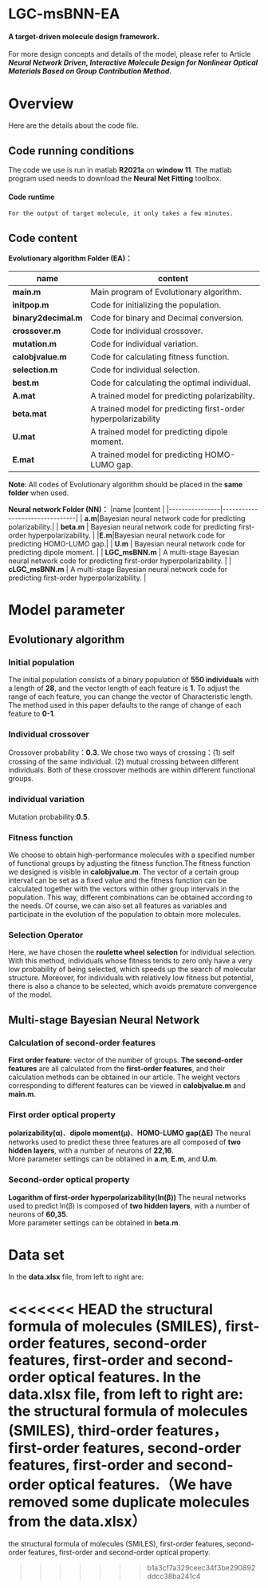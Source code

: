 # LGC-msBNN-EA
####  A target-driven molecule design framework.
For more design concepts and details of the model, please refer to Article  ***Neural Network Driven, Interactive Molecule Design for Nonlinear Optical Materials Based on Group Contribution Method.***

# Overview

Here are the details about the code file.

## Code running conditions
The code we use is run in matlab **R2021a** on **window 11**. 
The matlab program used needs to download the **Neural Net Fitting** toolbox.

#### Code runtime
	For the output of target molecule, it only takes a few minutes.

## Code content

**Evolutionary algorithm Folder (EA)：**

|name |content |
|----------------|--------------------------------|
|**main.m** | Main program of Evolutionary algorithm. |
|**initpop.m** |Code for initializing the population.|
|**binary2decimal.m**| Code for binary and Decimal conversion.|
|**crossover.m** | Code for individual crossover.|
|**mutation.m** | Code for individual variation.|
| **calobjvalue.m**| Code for calculating fitness function.|
| **selection.m**|Code for individual selection. |
| **best.m** | Code for calculating the optimal individual. |
| **A.mat**| A trained model for predicting polarizability.|
| **beta.mat** | A trained model for predicting first-order hyperpolarizability |
|**U.mat**|A trained model for predicting dipole moment.|
| **E.mat**|A trained model for predicting HOMO-LUMO gap.|
**Note**: All codes of Evolutionary algorithm should be placed in the **same folder** when used.

**Neural network Folder (NN)：**
|name |content |
|----------------|--------------------------------|
| **a.m**|Bayesian neural network code for predicting polarizability.|
|  **beta.m** | Bayesian neural network code for predicting first-order hyperpolarizability. |
|**E.m**|Bayesian neural network code for predicting HOMO-LUMO gap.|
| **U.m** |  Bayesian neural network code for predicting dipole moment. |
| **LGC_msBNN.m** |  A multi-stage Bayesian neural network code for predicting first-order hyperpolarizability. |
| **cLGC_msBNN.m** |  A multi-stage Bayesian neural network code for predicting first-order hyperpolarizability. |
# Model parameter

## Evolutionary algorithm

### Initial population
The initial population consists of a binary population of **550 individuals** with a length of **28**, and the vector length of each feature is **1**.
To adjust the range of each feature, you can change the vector of Characteristic length. The method used in this paper defaults to the range of change of each feature to **0-1**.
### Individual crossover
Crossover probability：**0.3**.
We chose two ways of crossing：(1)  self crossing of the same individual. (2) mutual crossing between different individuals.
Both of these crossover methods are within different functional groups.

### individual variation
Mutation probability:**0.5**.

### Fitness function
We choose to obtain high-performance molecules with a specified number of functional groups by adjusting the fitness function.The fitness function we designed is visible in **calobjvalue.m**.
The vector of a certain group interval can be set as a fixed value and the fitness function can be calculated together with the vectors within other group intervals in the population. This way, different combinations can be obtained according to the needs.
Of course, we can also set all features as variables and participate in the evolution of the population to obtain more molecules.
### Selection Operator
Here, we have chosen the **roulette wheel selection** for individual selection. 
With this method, individuals whose fitness tends to zero only have a very low probability of being selected, which speeds up the search of molecular structure. Moreover, for individuals with relatively low fitness but potential, there is also a chance to be selected, which avoids premature convergence of the model.
## Multi-stage Bayesian Neural Network
### Calculation of second-order features
**First order feature**: vector of the number of groups.
**The second-order features** are all calculated from the **first-order  features**, and their calculation methods can be obtained in our article. 
The weight vectors corresponding to different features can be viewed in **calobjvalue.m** and **main.m**.
### First order optical property
**polarizability(α)**、**dipole moment(μ)**、**HOMO-LUMO gap(ΔE)**
The neural networks used to predict these three features are all composed of **two hidden layers**, with a number of neurons of **22,16**.  
More parameter settings can be obtained in **a.m**, **E.m**, and **U.m**.

### Second-order optical property
 **Logarithm of first-order hyperpolarizability(ln(β))**
The neural networks used to predict ln(β) is composed of **two hidden layers**, with a number of neurons of **60,35**.  
More parameter settings can be obtained in **beta.m**.
# Data set
In the **data.xlsx** file, from left to right are: 

<<<<<<< HEAD
the structural formula of molecules (SMILES), first-order features, second-order features, first-order and second-order optical features.
In the **data.xlsx** file, from left to right are: 
the structural formula of molecules (SMILES), third-order features，first-order features, second-order features, first-order and second-order optical features.（We have removed some duplicate molecules from the data.xlsx）
=======
the structural formula of molecules (SMILES), first-order features, second-order features, first-order and second-order optical property.
>>>>>>> b1a3cf7a329ceec34f3be290892ddcc38ba241c4
